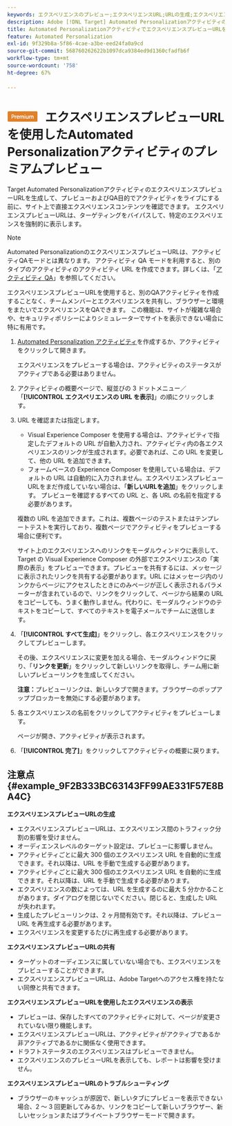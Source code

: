 ```yaml
---
keywords: エクスペリエンスのプレビュー;エクスペリエンスURL;URLの生成;エクスペリエンスのURLの表示
description: Adobe [!DNL Target] Automated PersonalizationアクティビティのエクスペリエンスプレビューURLを使用して、アクティビティがライブになる前にサイト上で直接エクスペリエンスコンテンツを確認する方法を説明します。
title: Automated PersonalizationアクティビティでエクスペリエンスプレビューURLを使用するにはどうすればよいですか？
feature: Automated Personalization
exl-id: 9f329b8a-5f86-4cae-a3be-eed24fa0a9cd
source-git-commit: 568760262622b1097dca9384ed9d1360cfadfb6f
workflow-type: tm+mt
source-wordcount: '758'
ht-degree: 67%

---
```


# ![](/help/assets/premium.png) エクスペリエンスプレビューURLを使用したAutomated Personalizationアクティビティのプレミアムプレビュー

Target Automated PersonalizationアクティビティのエクスペリエンスプレビューURLを生成して、プレビューおよびQA目的でアクティビティをライブにする前に、サイト上で直接エクスペリエンスコンテンツを確認できます。 エクスペリエンスプレビューURLは、ターゲティングをバイパスして、特定のエクスペリエンスを強制的に表示します。

>[!NOTE]
>
>Automated PersonalizationのエクスペリエンスプレビューURLは、アクティビティQAモードとは異なります。 アクティビティ QA モードを利用すると、別のタイプのアクティビティのアクティビティ URL を作成できます。詳しくは、「[アクティビティ QA](/help/c-activities/c-activity-qa/activity-qa.md)」を参照してください。 

エクスペリエンスプレビューURLを使用すると、別のQAアクティビティを作成することなく、チームメンバーとエクスペリエンスを共有し、ブラウザーと環境をまたいでエクスペリエンスをQAできます。 この機能は、サイトが複雑な場合や、セキュリティポリシーによりシミュレーターでサイトを表示できない場合に特に有用です。

1. [Automated Personalization アクティビティ](/help/c-activities/t-automated-personalization/create-ap-activity.md#task_8AAF837796D74CF893CA2F88BA1491C9)を作成するか、アクティビティをクリックして開きます。

   エクスペリエンスをプレビューする場合は、アクティビティのステータスがアクティブである必要はありません。
1. アクティビティの概要ページで、縦並びの 3 ドットメニュー／「**[!UICONTROL エクスペリエンスの URL を表示]**」の順にクリックします。
1. URL を確認または指定します。

   * Visual Experience Composer を使用する場合は、アクティビティで指定したデフォルトの URL が自動入力され、アクティビティ内の各エクスペリエンスのリンクが生成されます。必要であれば、この URL を変更して、他の URL を追加できます。
   * フォームベースの Experience Composer を使用している場合は、デフォルトの URL は自動的に入力されません。エクスペリエンスプレビューURLをまだ作成していない場合は、「**新しいURLを追加**」をクリックします。 プレビューを確認するすべての URL と、各 URL の名前を指定する必要があります。

   複数の URL を追加できます。これは、複数ページのテストまたはテンプレートテストを実行しており、複数ページでアクティビティをプレビューする場合に便利です。

   サイト上のエクスペリエンスへのリンクをモーダルウィンドウに表示して、Target の Visual Experience Composer の外部でエクスペリエンスの「実際の表示」をプレビューできます。プレビューを共有するには、メッセージに表示されたリンクを共有する必要があります。URL にはメッセージ内のリンクからページにアクセスしたときにのみページが正しく表示されるパラメーターが含まれているので、リンクをクリックして、ページから結果の URL をコピーしても、うまく動作しません。代わりに、モーダルウィンドウのテキストをコピーして、すべてのテキストを電子メールでチームに送信します。
1. 「**[!UICONTROL すべて生成]**」をクリックし、各エクスペリエンスをクリックしてプレビューします。

   その後、エクスペリエンスに変更を加える場合、モーダルウィンドウに戻り、「**リンクを更新**」をクリックして新しいリンクを取得し、チーム用に新しいプレビューリンクを生成してください。

   **注意：**&#x200B;プレビューリンクは、新しいタブで開きます。ブラウザーのポップアップブロッカーを無効にする必要があります。

1. 各エクスペリエンスの名前をクリックしてアクティビティをプレビューします。

   ページが開き、アクティビティが表示されます。
1. 「**[!UICONTROL 完了]**」をクリックしてアクティビティの概要に戻ります。

## 注意点 {#example_9F2B333BC63143FF99AE331F57E8BA4C}

**エクスペリエンスプレビューURLの生成**

* エクスペリエンスプレビューURLは、エクスペリエンス間のトラフィック分割の影響を受けません。
* オーディエンスレベルのターゲット設定は、プレビューに影響しません。
* アクティビティごとに最大 300 個のエクスペリエンス URL を自動的に生成できます。それ以降は、URL を手動で生成する必要があります。
* アクティビティごとに最大 300 個のエクスペリエンス URL を自動的に生成できます。それ以降は、URL を手動で生成する必要があります。
* エクスペリエンスの数によっては、URL を生成するのに最大 5 分かかることがあります。ダイアログを閉じないでください。閉じると、生成した URL が失われます。
* 生成したプレビューリンクは、2 ヶ月間有効です。それ以降は、プレビュー URL を再生成する必要があります。
* エクスペリエンスを変更するたびに再生成する必要があります。

**エクスペリエンスプレビューURLの共有**

* ターゲットのオーディエンスに属していない場合でも、エクスペリエンスをプレビューすることができます。
* エクスペリエンスプレビューURLは、Adobe Targetへのアクセス権を持たない同僚と共有できます。

**エクスペリエンスプレビューURLを使用したエクスペリエンスの表示**

* プレビューは、保存したすべてのアクティビティに対して、ページが変更されていない限り機能します。
* エクスペリエンスプレビューURLは、アクティビティがアクティブであるか非アクティブであるかに関係なく使用できます。
* ドラフトステータスのエクスペリエンスはプレビューできません。
* エクスペリエンスのプレビューURLを表示しても、レポートは影響を受けません。

**エクスペリエンスプレビューURLのトラブルシューティング**

* ブラウザーのキャッシュが原因で、新しいタブにプレビューを表示できない場合、2 ～ 3 回更新してみるか、リンクをコピーして新しいブラウザー、新しいセッションまたはプライベートブラウザーモードで開きます。
